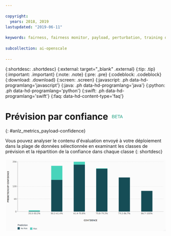 ```yaml
---

copyright:
  years: 2018, 2019
lastupdated: "2019-06-11"

keywords: fairness, fairness monitor, payload, perturbation, training data, debiased

subcollection: ai-openscale

---
```


{:shortdesc: .shortdesc}
{:external: target="_blank" .external}
{:tip: .tip}
{:important: .important}
{:note: .note}
{:pre: .pre}
{:codeblock: .codeblock}
{:download: .download}
{:screen: .screen}
{:javascript: .ph data-hd-programlang='javascript'}
{:java: .ph data-hd-programlang='java'}
{:python: .ph data-hd-programlang='python'}
{:swift: .ph data-hd-programlang='swift'}
{:faq: data-hd-content-type='faq'}


# Prévision par confiance ![étiquette bêta](images/beta.png)
{: #anlz_metrics_payload-confidence}

Vous pouvez analyser le contenu d'évaluation envoyé à votre déploiement dans la plage de données sélectionnée
en examinant les classes de prévision et la répartition de la confiance dans chaque classe
{: shortdesc}

   ![graphique mappant la répartition de la prévision en confiance](images/by_confidence.png)
